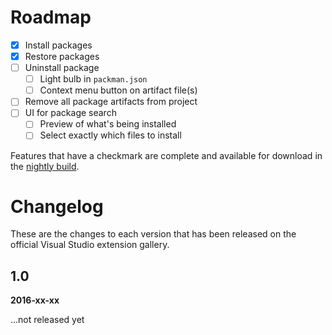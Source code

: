 # Roadmap

- [x] Install packages
- [x] Restore packages
- [ ] Uninstall package
  - [ ] Light bulb in `packman.json`
  - [ ] Context menu button on artifact file(s)
- [ ] Remove all package artifacts from project
- [ ] UI for package search
  - [ ] Preview of what's being installed
  - [ ] Select exactly which files to install

Features that have a checkmark are complete and available for
download in the
[nightly build](http://vsixgallery.com/extension/ce753d0f-f511-4b2b-93de-5cc50145dca6/).

# Changelog

These are the changes to each version that has been released
on the official Visual Studio extension gallery.

## 1.0
**2016-xx-xx**

...not released yet